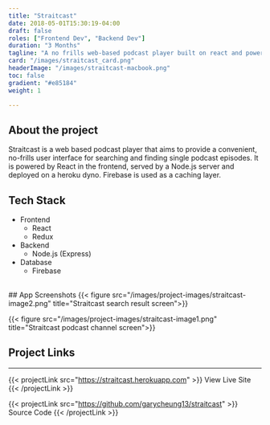 ```yaml
---
title: "Straitcast"
date: 2018-05-01T15:30:19-04:00
draft: false
roles: ["Frontend Dev", "Backend Dev"]
duration: "3 Months"
tagline: "A no frills web-based podcast player built on react and powered by firebase"
card: "/images/straitcast_card.png"
headerImage: "/images/straitcast-macbook.png"
toc: false
gradient: "#e85184"
weight: 1

---
```


## About the project

Straitcast is a web based podcast player that aims to provide a convenient, no-frills user interface for searching and finding single podcast episodes. It is powered by React in the frontend, served by a Node.js server and deployed on a heroku dyno. Firebase is used as a caching layer.

## Tech Stack
- Frontend
    - React
    - Redux
- Backend
    - Node.js (Express)
- Database
    - Firebase

</br>
## App Screenshots
{{< figure src="/images/project-images/straitcast-image2.png" title="Straitcast search result screen">}}

{{< figure src="/images/project-images/straitcast-image1.png" title="Straitcast podcast channel screen">}}

## Project Links
---
{{< projectLink src="https://straitcast.herokuapp.com" >}}
    View Live Site
{{< /projectLink >}}

{{< projectLink src="https://github.com/garycheung13/straitcast" >}}
    Source Code
{{< /projectLink >}}